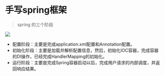 # 手写spring框架
> spring 的三个阶段

![](https://upload-images.jianshu.io/upload_images/13334907-719362a2ab19964c.png)
 
- 配置阶段：主要是完成application.xml配置和Annotation配置。
- 初始化阶段：主要是加载并解析配置信息，然后，初始化IOC容器，完成容器的DI操作，已经完成HandlerMapping的初始化。
- 运行阶段：主要是完成Spring容器启动以后，完成用户请求的内部调度，并返回响应结果。